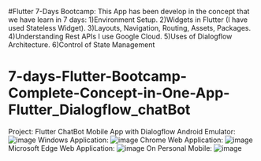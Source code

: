 #Flutter 7-Days Bootcamp:
This App has been develop in the concept that we have learn in 7 days:
1)Environment Setup.
2)Widgets in Flutter (I have used Stateless Widget).
3)Layouts, Navigation, Routing, Assets, Packages.
4)Understanding Rest APIs I use Google Cloud.
5)Uses of Dialogflow Architecture.
6)Control of State Management 

# 7-days-Flutter-Bootcamp-Complete-Concept-in-One-App-Flutter_Dialogflow_chatBot
Project:  Flutter ChatBot Mobile App with Dialogflow
Android Emulator:
![image](https://user-images.githubusercontent.com/53869097/212555758-79dd10ee-e949-4fd6-87aa-181651d215f1.png)
Windows  Application:
![image](https://user-images.githubusercontent.com/53869097/212555780-d3bb7866-a686-4a59-9700-7dfe83697df5.png)
Chrome Web Application:
![image](https://user-images.githubusercontent.com/53869097/212555814-69ff1fe6-33a5-46fe-a038-aa212405e41d.png)
Microsoft Edge Web Application:
![image](https://user-images.githubusercontent.com/53869097/212555937-2b582633-e18a-4349-a74e-c001205d8de3.png)
On Personal Mobile:
![image](https://user-images.githubusercontent.com/53869097/212555990-9cd8204c-0312-4a4f-8c7c-034339a55a1f.png)

